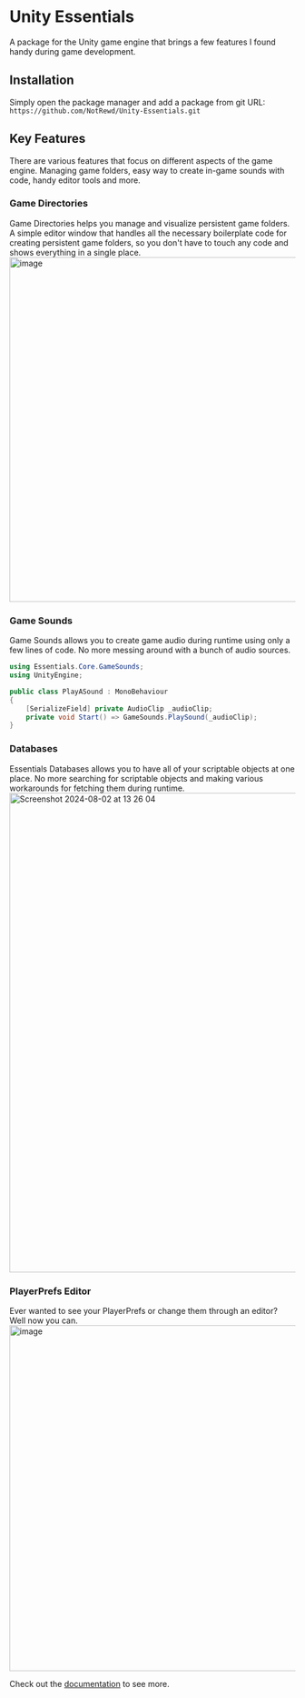 # Unity Essentials
A package for the Unity game engine that brings a few features I found handy during game development.

## Installation
Simply open the package manager and add a package from git URL: ``https://github.com/NotRewd/Unity-Essentials.git``

## Key Features
There are various features that focus on different aspects of the game engine. Managing game folders, easy way to create in-game sounds with code, handy editor tools and more.

### Game Directories
Game Directories helps you manage and visualize persistent game folders.
A simple editor window that handles all the necessary boilerplate code for creating persistent game folders, so you don't have to touch any code and shows everything in a single place.
<br />
<img width="606" alt="image" src="https://github.com/NotRewd/Unity-Essentials/assets/48103943/fa82757c-09b3-4a09-955f-e0aceccf1936">

### Game Sounds
<p>Game Sounds allows you to create game audio during runtime using only a few lines of code. No more messing around with a bunch of audio sources.</p>

```cs
using Essentials.Core.GameSounds;
using UnityEngine;

public class PlayASound : MonoBehaviour
{
    [SerializeField] private AudioClip _audioClip;
    private void Start() => GameSounds.PlaySound(_audioClip);
}
```

### Databases
Essentials Databases allows you to have all of your scriptable objects at one place. No more searching for scriptable objects and making various workarounds for fetching them during runtime.
<img width="843" alt="Screenshot 2024-08-02 at 13 26 04" src="https://github.com/user-attachments/assets/160d2e96-8f60-4cc5-9a5f-cbd66a01f051">

### PlayerPrefs Editor
Ever wanted to see your PlayerPrefs or change them through an editor? Well now you can.
<img width="608" alt="image" src="https://github.com/NotRewd/Unity-Essentials/assets/48103943/e24d1de9-c434-42aa-a511-414eebc8ace6">

Check out the [documentation](https://notrewd.gitbook.io/unity-essentials) to see more.
